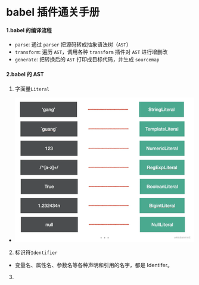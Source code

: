 # babel 插件通关手册

#### 1.babel 的编译流程

- `parse`: 通过 `parser` 把源码转成抽象语法树（`AST`）
- `transform`: 遍历 `AST`，调用各种 `transform` 插件对 `AST` 进行增删改
- `generate`: 把转换后的 `AST` 打印成目标代码，并生成 `sourcemap`

#### 2.babel 的 AST

1. 字面量`Literal`

- ![20230708171143-2023-07-08](https://raw.githubusercontent.com/bearnew/picture/master/picGo/20230708171143-2023-07-08.png)

2. 标识符`Identifier`

- 变量名、属性名、参数名等各种声明和引用的名字，都是 Identifer。

3.

